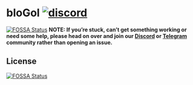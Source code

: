 # bloGol [![discord](https://discordapp.com/api/guilds/356216671394070541/widget.png)](https://discord.gg/WREHgFn)
[![FOSSA Status](https://app.fossa.io/api/projects/git%2Bgithub.com%2FbloGol%2FbloGol.svg?type=shield)](https://app.fossa.io/projects/git%2Bgithub.com%2FbloGol%2FbloGol?ref=badge_shield)
**NOTE: If you’re stuck, can’t get something working or need some help, please head on over and join our [Discord](https://discord.gg/WREHgFn) or [Telegram](https://t.me/bloGol) community rather than opening an issue.**

## License
[![FOSSA Status](https://app.fossa.io/api/projects/git%2Bgithub.com%2FbloGol%2FbloGol.svg?type=large)](https://app.fossa.io/projects/git%2Bgithub.com%2FbloGol%2FbloGol?ref=badge_large)